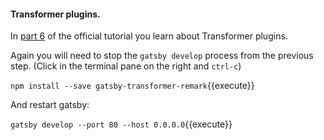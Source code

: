 #### Transformer plugins.

In [part 6](https://www.gatsbyjs.org/tutorial/part-six/) of the official tutorial you learn about
Transformer plugins.

Again you will need to stop the `gatsby develop` process from the previous step.  (Click in the terminal pane on the right and `ctrl-c`)

`npm install --save gatsby-transformer-remark`{{execute}}

And restart gatsby:

`gatsby develop --port 80 --host 0.0.0.0`{{execute}}
